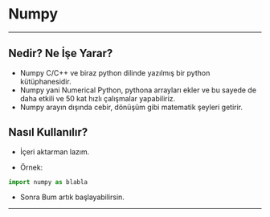 # Numpy

---

## Nedir? Ne İşe Yarar?

- Numpy C/C++ ve biraz python dilinde yazılmış bir python kütüphanesidir.
- Numpy yani Numerical Python, pythona arrayları ekler
  ve bu sayede de daha etkili ve 50 kat hızlı çalışmalar yapabiliriz.
- Numpy arayın dışında cebir, dönüşüm gibi matematik şeyleri getirir.

## Nasıl Kullanılır?

- İçeri aktarman lazım.

- Örnek:

```python Code
import numpy as blabla
```

- Sonra Bum artık başlayabilirsin.

---
